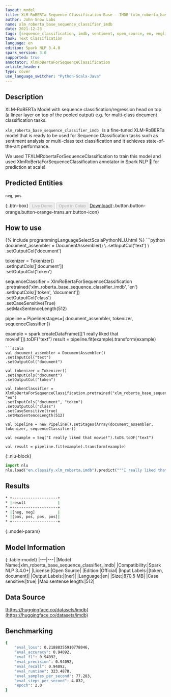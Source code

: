```yaml
---
layout: model
title: XLM-RoBERTa Sequence Classification Base - IMDB (xlm_roberta_base_sequence_classifier_imdb)
author: John Snow Labs
name: xlm_roberta_base_sequence_classifier_imdb
date: 2021-12-23
tags: [sequence_classification, imdb, sentiment, open_source, en, english, xlm_roberta]
task: Text Classification
language: en
edition: Spark NLP 3.4.0
spark_version: 3.0
supported: true
annotator: XlmRoBertaForSequenceClassification
article_header:
type: cover
use_language_switcher: "Python-Scala-Java"
---
```


## Description

XLM-RoBERTa Model with sequence classification/regression head on top (a linear layer on top of the pooled output) e.g. for multi-class document classification tasks.

`xlm_roberta_base_sequence_classifier_imdb ` is a fine-tuned XLM-RoBERTa model that is ready to be used for Sequence Classification tasks such as sentiment analysis or multi-class text classification and it achieves state-of-the-art performance. 

We used TFXLMRobertaForSequenceClassification to train this model and used XlmRoBertaForSequenceClassification annotator in Spark NLP 🚀 for prediction at scale!

## Predicted Entities

`neg`, `pos`

{:.btn-box}
<button class="button button-orange" disabled>Live Demo</button>
<button class="button button-orange" disabled>Open in Colab</button>
[Download](https://s3.amazonaws.com/auxdata.johnsnowlabs.com/public/models/xlm_roberta_base_sequence_classifier_imdb_en_3.4.0_3.0_1640258683543.zip){:.button.button-orange.button-orange-trans.arr.button-icon}

## How to use



<div class="tabs-box" markdown="1">
{% include programmingLanguageSelectScalaPythonNLU.html %}
```python
document_assembler = DocumentAssembler() \
.setInputCol('text') \
.setOutputCol('document')

tokenizer = Tokenizer() \
.setInputCols(['document']) \
.setOutputCol('token')

sequenceClassifier = XlmRoBertaForSequenceClassification \
.pretrained('xlm_roberta_base_sequence_classifier_imdb', 'en') \
.setInputCols(['token', 'document']) \
.setOutputCol('class') \
.setCaseSensitive(True) \
.setMaxSentenceLength(512)

pipeline = Pipeline(stages=[
document_assembler,
tokenizer,
sequenceClassifier
])

example = spark.createDataFrame([['I really liked that movie!']]).toDF("text")
result = pipeline.fit(example).transform(example)
```
```scala
val document_assembler = DocumentAssembler()
.setInputCol("text")
.setOutputCol("document")

val tokenizer = Tokenizer()
.setInputCols("document")
.setOutputCol("token")

val tokenClassifier = XlmRoBertaForSequenceClassification.pretrained("xlm_roberta_base_sequence_classifier_imdb", "en")
.setInputCols("document", "token")
.setOutputCol("class")
.setCaseSensitive(true)
.setMaxSentenceLength(512)

val pipeline = new Pipeline().setStages(Array(document_assembler, tokenizer, sequenceClassifier))

val example = Seq("I really liked that movie!").toDS.toDF("text")

val result = pipeline.fit(example).transform(example)
```


{:.nlu-block}
```python
import nlu
nlu.load("en.classify.xlm_roberta.imdb").predict("""I really liked that movie!""")
```

</div>

## Results

```bash
* +--------------------+
* |result              |
* +--------------------+
* |[neg, neg]          |
* |[pos, pos, pos, pos]|
* +--------------------+
```

{:.model-param}
## Model Information

{:.table-model}
|---|---|
|Model Name:|xlm_roberta_base_sequence_classifier_imdb|
|Compatibility:|Spark NLP 3.4.0+|
|License:|Open Source|
|Edition:|Official|
|Input Labels:|[token, document]|
|Output Labels:|[ner]|
|Language:|en|
|Size:|870.5 MB|
|Case sensitive:|true|
|Max sentense length:|512|

## Data Source

[https://huggingface.co/datasets/imdb](https://huggingface.co/datasets/imdb)

## Benchmarking

```bash
{
	"eval_loss": 0.21888355910778046,
	"eval_accuracy": 0.94092,
	"eval_f1": 0.94092,
	"eval_precision": 0.94092,
	"eval_recall": 0.94092,
	"eval_runtime": 323.4878,
	"eval_samples_per_second": 77.283,
	"eval_steps_per_second": 4.832,
	"epoch": 2.0
}
```
